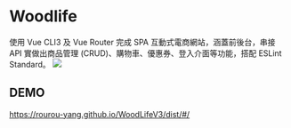 # Woodlife
使用 Vue CLI3 及 Vue Router 完成 SPA 互動式電商網站，涵蓋前後台，串接 API 實做出商品管理 (CRUD)、購物車、優惠券、登入介面等功能，搭配 ESLint Standard。
![](https://github.com/rourou-yang/Images/blob/master/homepage.png?raw=true)

## DEMO
https://rourou-yang.github.io/WoodLifeV3/dist/#/
